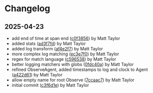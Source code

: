 # Changelog


## 2025-04-23
- add end of time at span end ([c0f3856](https://github.com/mjt-engine/observe/commit/c0f3856c05a9d6cdb0a272e64187758368356dd1)) by Matt Taylor
- added stats ([ad3f7fd](https://github.com/mjt-engine/observe/commit/ad3f7fd6572a368c0dc1cbc16467068be6959899)) by Matt Taylor
- added log transform ([af4e2f7](https://github.com/mjt-engine/observe/commit/af4e2f7487e765a5a61cad6ec0787da5b8850831)) by Matt Taylor
- more complex log matching ([ec3e7f0](https://github.com/mjt-engine/observe/commit/ec3e7f087eadcefa771eef0ece928bda92338001)) by Matt Taylor
- regex for match language ([c596538](https://github.com/mjt-engine/observe/commit/c5965384156f34464132ea5efc323187dc0347eb)) by Matt Taylor
- better logging matchers with globs ([0fdc40a](https://github.com/mjt-engine/observe/commit/0fdc40ac36699bac1c6bda9bef8f9213d8621246)) by Matt Taylor
- refined ObserveAgent, added timestamps to log and clock to Agent ([a422d61](https://github.com/mjt-engine/observe/commit/a422d61169ea46d38f7811809e675e7c39498171)) by Matt Taylor
- allow empty name for root Observe ([7ccaac7](https://github.com/mjt-engine/observe/commit/7ccaac756e117347193218e0813c2080e8e8e6e6)) by Matt Taylor
- initial commit ([c3f6d1e](https://github.com/mjt-engine/observe/commit/c3f6d1e368d46baf03cd925282de39fa1f0b527b)) by Matt Taylor
